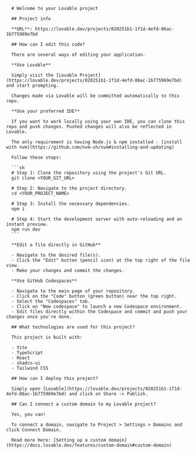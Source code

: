       # Welcome to your Lovable project

      ## Project info

      **URL**: https://lovable.dev/projects/020251b1-1f1d-4efd-86ac-1b775969e7bd

      ## How can I edit this code?

      There are several ways of editing your application.

      **Use Lovable**

      Simply visit the [Lovable Project](https://lovable.dev/projects/020251b1-1f1d-4efd-86ac-1b775969e7bd) and start prompting.

      Changes made via Lovable will be committed automatically to this repo.

      **Use your preferred IDE**

      If you want to work locally using your own IDE, you can clone this repo and push changes. Pushed changes will also be reflected in Lovable.

      The only requirement is having Node.js & npm installed - [install with nvm](https://github.com/nvm-sh/nvm#installing-and-updating)

      Follow these steps:

      ```sh
      # Step 1: Clone the repository using the project's Git URL.
      git clone <YOUR_GIT_URL>

      # Step 2: Navigate to the project directory.
      cd <YOUR_PROJECT_NAME>

      # Step 3: Install the necessary dependencies.
      npm i

      # Step 4: Start the development server with auto-reloading and an instant preview.
      npm run dev
      ```

      **Edit a file directly in GitHub**

      - Navigate to the desired file(s).
      - Click the "Edit" button (pencil icon) at the top right of the file view.
      - Make your changes and commit the changes.

      **Use GitHub Codespaces**

      - Navigate to the main page of your repository.
      - Click on the "Code" button (green button) near the top right.
      - Select the "Codespaces" tab.
      - Click on "New codespace" to launch a new Codespace environment.
      - Edit files directly within the Codespace and commit and push your changes once you're done.

      ## What technologies are used for this project?

      This project is built with:

      - Vite
      - TypeScript
      - React
      - shadcn-ui
      - Tailwind CSS

      ## How can I deploy this project?

      Simply open [Lovable](https://lovable.dev/projects/020251b1-1f1d-4efd-86ac-1b775969e7bd) and click on Share -> Publish.

      ## Can I connect a custom domain to my Lovable project?

      Yes, you can!

      To connect a domain, navigate to Project > Settings > Domains and click Connect Domain.

      Read more here: [Setting up a custom domain](https://docs.lovable.dev/features/custom-domain#custom-domain)
